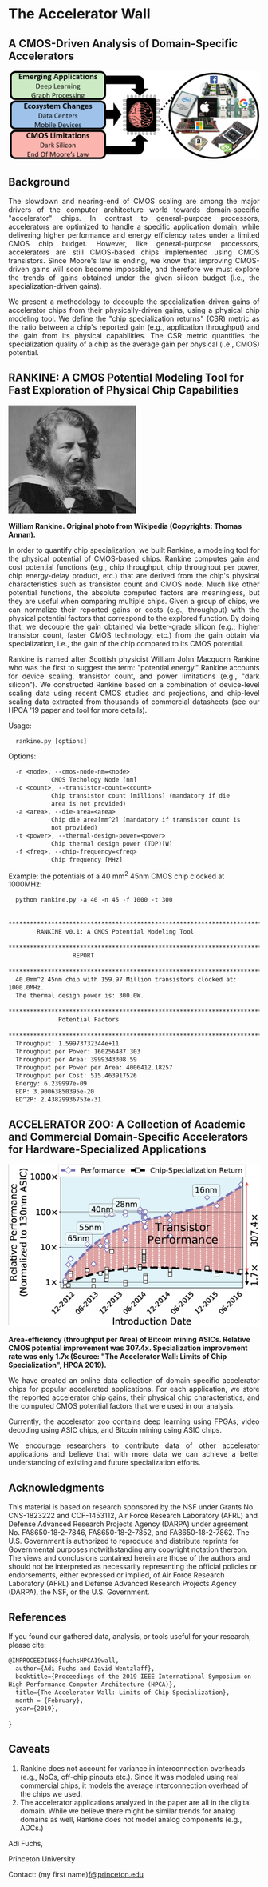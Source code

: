 # The Accelerator Wall
## A CMOS-Driven Analysis of Domain-Specific Accelerators


![alt text](images/accelerator_motivations.png "Motivations for Domain-Specific Accelerators")

## Background
<p style='text-align: justify;' align="justify">
The slowdown and nearing-end of CMOS scaling are among the major drivers of the computer architecture world towards domain-specific "accelerator" chips. In contrast to general-purpose processors, accelerators are optimized to handle a specific application domain, while delivering higher performance and energy efficiency rates under a limited CMOS chip budget. However, like general-purpose processors, accelerators are still CMOS-based chips implemented using CMOS transistors. Since Moore's law is ending, we know that improving CMOS-driven gains will soon become impossible, and therefore we must explore the trends of gains obtained under the given silicon budget (i.e., the specialization-driven gains).

</p>
<p style='text-align: justify;' align="justify">
We present a methodology to decouple the specialization-driven gains of accelerator chips from their physically-driven gains, using a physical chip modeling tool.
We define the "chip specialization returns" (CSR) metric as the ratio between a chip's reported gain (e.g., application throughput) and the gain from its physical capabilities. The CSR metric quantifies the specialization quality of a chip as the average gain per physical (i.e., CMOS) potential.
</p>

## RANKINE: A CMOS Potential Modeling Tool for Fast Exploration of Physical Chip Capabilities 

![alt text](images/rankine.png "William Rankine")

<b> William Rankine. Original photo from Wikipedia (Copyrights: Thomas Annan).</b>

<p style='text-align: justify;' align="justify"> 
In order to quantify chip specialization, we built Rankine, a modeling tool for the physical potential of CMOS-based chips. Rankine computes gain and cost potential functions (e.g., chip throughput, chip throughput per power, chip energy-delay product, etc.) that are derived from the chip's physical characteristics such as transistor count and CMOS node. Much like other potential functions, the absolute computed factors are meaningless, but they are useful when comparing multiple chips. Given a group of chips, we can normalize their reported gains or costs (e.g., throughput) with the physical potential factors that correspond to the explored function. By doing that, we decouple the gain obtained via better-grade silicon (e.g., higher transistor count, faster CMOS technology, etc.) from the gain obtain via specialization, i.e., the gain of the chip compared to its CMOS potential.
</p>
<p style='text-align: justify;' align="justify">
Rankine is named after Scottish physicist William John Macquorn Rankine who was the first to suggest the term: "potential energy." Rankine accounts for device scaling, transistor count, and power limitations (e.g., "dark silicon"). We constructed Rankine based on a combination of device-level scaling data using recent CMOS studies and projections, and chip-level scaling data extracted from thousands of commercial datasheets (see our HPCA '19 paper and tool for more details).

</p>
Usage:

      rankine.py [options]

Options:

      -n <node>, --cmos-node-nm=<node>
			    CMOS Techology Node [nm]
      -c <count>, --transistor-count=<count>
			    Chip transistor count [millions] (mandatory if die
			    area is not provided)
      -a <area>, --die-area=<area>
			    Chip die area[mm^2] (mandatory if transistor count is
			    not provided)
      -t <power>, --thermal-design-power=<power>
			    Chip thermal design power (TDP)[W]
      -f <freq>, --chip-frequency=<freq>
			    Chip frequency [MHz]

Example: the potentials of a 40 mm<sup>2</sup> 45nm CMOS chip clocked at 1000MHz: 


      python rankine.py -a 40 -n 45 -f 1000 -t 300

      **************************************************************************
		    RANKINE v0.1: A CMOS Potential Modeling Tool
      **************************************************************************
				      REPORT
      **************************************************************************
      40.0mm^2 45nm chip with 159.97 Million transistors clocked at: 1000.0MHz.
      The thermal design power is: 300.0W.
      **************************************************************************
				  Potential Factors
      **************************************************************************
      Throughput: 1.59973732344e+11
      Throughput per Power: 160256487.303
      Throughput per Area: 3999343308.59
      Throughput per Power per Area: 4006412.18257
      Throughput per Cost: 515.463917526
      Energy: 6.239997e-09
      EDP: 3.90063850395e-20
      ED^2P: 2.43829936753e-31

## ACCELERATOR ZOO: A Collection of Academic and Commercial Domain-Specific Accelerators for Hardware-Specialized Applications       

![alt text](images/bitcoin_asic_miners.png "Bitcoin ASIC miners performance (Throughput per Die Area)")      
<p> <b>Area-efficiency (throughput per Area) of Bitcoin mining ASICs. Relative CMOS potential improvement was 307.4x. Specialization improvement rate was only 1.7x (Source: "The Accelerator Wall: Limits of Chip Specialization", HPCA 2019).</b> </p>

<p style='text-align: justify;' align="justify">      
We have created an online data collection of domain-specific accelerator chips for popular accelerated applications. For each application, we store the reported accelerator chip gains, their physical chip characteristics, and the computed CMOS potential factors that were used in our analysis.
</p>
<p style='text-align: justify;' align="justify">
Currently, the accelerator zoo contains deep learning using FPGAs, video decoding using ASIC chips, and Bitcoin mining using ASIC chips.
</p>
<p style='text-align: justify;' align="justify">
We encourage researchers to contribute data of other accelerator applications and believe that with more data we can achieve a better understanding of existing and future specialization efforts.
</p>

## Acknowledgments

This material is based on research sponsored by the NSF under Grants No. 
CNS-1823222 and CCF-1453112, Air Force Research Laboratory (AFRL) and Defense Advanced Research Projects Agency (DARPA) under agreement No. 
FA8650-18-2-7846, FA8650-18-2-7852, and FA8650-18-2-7862. The U.S. Government is authorized to reproduce and distribute reprints for Governmental purposes notwithstanding any copyright notation thereon. The views and conclusions contained herein are those of the authors and should not be interpreted as necessarily representing the official policies or endorsements, either expressed or implied, of Air Force Research Laboratory (AFRL) and Defense Advanced Research Projects Agency (DARPA), the NSF, or the U.S. Government.

## References

If you found our gathered data, analysis, or tools useful for your research, please cite:

    @INPROCEEDINGS{fuchsHPCA19wall, 
      author={Adi Fuchs and David Wentzlaff}, 
      booktitle={Proceedings of the 2019 IEEE International Symposium on High Performance Computer Architecture (HPCA)}, 
      title={The Accelerator Wall: Limits of Chip Specialization}, 
      month = {February},
      year={2019},
      
    }
  
## Caveats

1. Rankine does not account for variance in interconnection overheads (e.g., NoCs, off-chip pinouts etc.). Since it was modeled using real commercial chips, it models the average interconnection overhead of the chips we used.
2. The accelerator applications analyzed in the paper are all in the digital domain. While we believe there might be similar trends for analog domains as well, Rankine does not model analog components (e.g., ADCs.)


Adi Fuchs, 

Princeton University

Contact: (my first name)f@princeton.edu


